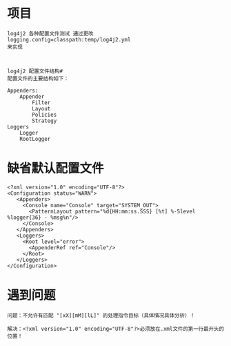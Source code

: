 

# 项目
    log4j2 各种配置文件测试 通过更改
    logging.config=classpath:temp/log4j2.yml 
    来实现
    
    
#
    log4j2 配置文件结构#
    配置文件的主要结构如下：
    
    Appenders:
        Appender
            Filter
            Layout
            Policies
            Strategy
    Loggers
        Logger
        RootLogger
        
        
# 缺省默认配置文件
    <?xml version="1.0" encoding="UTF-8"?>
    <Configuration status="WARN">
       <Appenders>
         <Console name="Console" target="SYSTEM_OUT">
           <PatternLayout pattern="%d{HH:mm:ss.SSS} [%t] %-5level %logger{36} - %msg%n"/>
         </Console>
       </Appenders>
       <Loggers>
         <Root level="error">
           <AppenderRef ref="Console"/>
         </Root>
       </Loggers>
    </Configuration>


# 遇到问题

    问题：不允许有匹配 "[xX][mM][lL]" 的处理指令目标（具体情况具体分析）！
    
    解决：<?xml version="1.0" encoding="UTF-8"?>必须放在.xml文件的第一行最开头的位置！